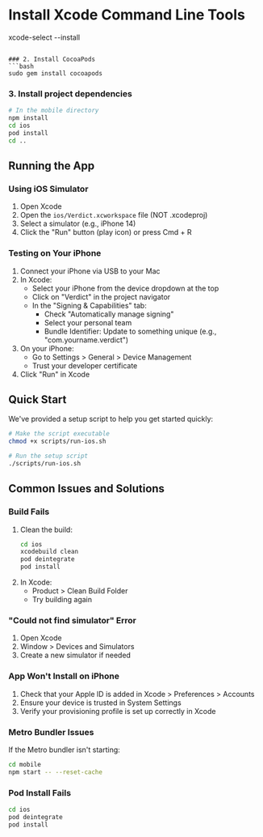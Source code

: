 # Install Xcode Command Line Tools
xcode-select --install
```

### 2. Install CocoaPods
```bash
sudo gem install cocoapods
```

### 3. Install project dependencies
```bash
# In the mobile directory
npm install
cd ios
pod install
cd ..
```

## Running the App

### Using iOS Simulator
1. Open Xcode
2. Open the `ios/Verdict.xcworkspace` file (NOT .xcodeproj)
3. Select a simulator (e.g., iPhone 14)
4. Click the "Run" button (play icon) or press Cmd + R

### Testing on Your iPhone
1. Connect your iPhone via USB to your Mac
2. In Xcode:
   - Select your iPhone from the device dropdown at the top
   - Click on "Verdict" in the project navigator
   - In the "Signing & Capabilities" tab:
     - Check "Automatically manage signing"
     - Select your personal team
     - Bundle Identifier: Update to something unique (e.g., "com.yourname.verdict")
3. On your iPhone:
   - Go to Settings > General > Device Management
   - Trust your developer certificate
4. Click "Run" in Xcode

## Quick Start
We've provided a setup script to help you get started quickly:

```bash
# Make the script executable
chmod +x scripts/run-ios.sh

# Run the setup script
./scripts/run-ios.sh
```

## Common Issues and Solutions

### Build Fails
1. Clean the build:
   ```bash
   cd ios
   xcodebuild clean
   pod deintegrate
   pod install
   ```
2. In Xcode:
   - Product > Clean Build Folder
   - Try building again

### "Could not find simulator" Error
1. Open Xcode
2. Window > Devices and Simulators
3. Create a new simulator if needed

### App Won't Install on iPhone
1. Check that your Apple ID is added in Xcode > Preferences > Accounts
2. Ensure your device is trusted in System Settings
3. Verify your provisioning profile is set up correctly in Xcode

### Metro Bundler Issues
If the Metro bundler isn't starting:
```bash
cd mobile
npm start -- --reset-cache
```

### Pod Install Fails
```bash
cd ios
pod deintegrate
pod install